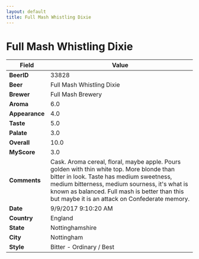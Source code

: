 ```yaml
---
layout: default
title: Full Mash Whistling Dixie 
---
```


# Full Mash Whistling Dixie 

| Field         | Value     |
|---------------|-----------|
| **BeerID** | 33828 |
| **Beer** | Full Mash Whistling Dixie  |
| **Brewer** | Full Mash Brewery |
| **Aroma** | 6.0 |
| **Appearance** | 4.0 |
| **Taste** | 5.0 |
| **Palate** | 3.0 |
| **Overall** | 10.0 |
| **MyScore** | 3.0 |
| **Comments** | Cask. Aroma cereal, floral, maybe apple. Pours golden with thin white top. More blonde than bitter in look. Taste has medium sweetness, medium bitterness, medium sourness, it&#39;s what is known as balanced. Full mash is better than this but maybe it is an attack on Confederate memory. |
| **Date** | 9/9/2017 9:10:20 AM |
| **Country** | England |
| **State** | Nottinghamshire |
| **City** | Nottingham |
| **Style** | Bitter - Ordinary / Best |
